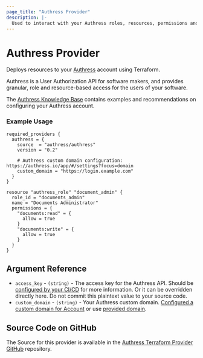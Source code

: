 ```yaml
---
page_title: "Authress Provider"
description: |-
  Used to interact with your Authress roles, resources, permissions and APIs.
---
```


# Authress Provider

Deploys resources to your [Authress](https://authress.io) account using Terraform.

Authress is a User Authorization API for software makers, and provides granular, role and resource-based access for the users of your software.

The [Authress Knowledge Base](https://authress.io/knowledge-base/docs/category/introduction) contains examples and recommendations on configuring your Authress account.

### Example Usage

```hcl
required_providers {
  authress = {
    source  = "authress/authress"
    version = "0.2"

    # Authress custom domain configuration: https://authress.io/app/#/settings?focus=domain
    custom_domain = "https://login.example.com"
  }
}

resource "authress_role" "document_admin" {
  role_id = "documents_admin"
  name = "Documents Administrator"
  permissions = {
    "documents:read" = {
      allow = true
    }
    "documents:write" = {
      allow = true
    }
  }
}
```

## Argument Reference

- `access_key` - `(string)` - The access key for the Authress API. Should be [configured by your CI/CD](https://authress.io/knowledge-base/docs/category/cicd) for more information. Or it can be overridden directly here. Do not commit this plaintext value to your source code.
- `custom_domain` - `(string)` - Your Authress custom domain. [Configured a custom domain for Account](https://authress.io/app/#/settings?focus=domain) or use [provided domain](https://authress.io/app/#/api?route=overview).

## Source Code on GitHub
The Source for this provider is available in the [Authress Terraform Provider GitHub](https://github.com/Authress/terraform-provider-authress) repository.